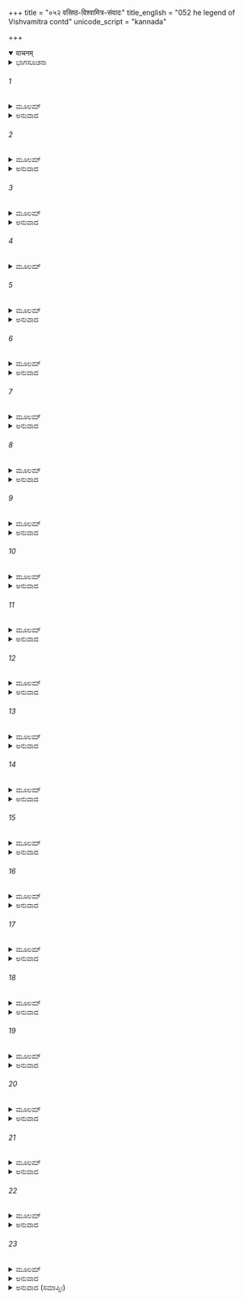 +++
title = "०५२ वसिष्ठ-विश्वामित्र-संवादः"
title_english = "052 he legend of Vishvamitra contd"
unicode_script = "kannada"

+++
<details open><summary>वाचनम्</summary>

<div class="audioEmbed"  caption="श्रीराम-हरिसीताराममूर्ति-घनपाठिभ्यां वचनम्" src="https://archive.org/download/Ramayana-recitation-Sriram-harisItArAmamUrti-Ghanapaati-v2/Kanda_1/Kanda_1_BK-052-_Vasista_Vishvamithrayoh_Samvadhaha_.mp3"></div>
</details>



<details><summary>ಭಾಗಸೂಚನಾ</summary>

ಮಹರ್ಷಿ ವಸಿಷ್ಠರಿಂದ ವಿಶ್ವಾಮಿತ್ರನ ಸತ್ಕಾರ. ಬೇಕಾದ ವಸ್ತುಗಳನ್ನು ಸೃಷ್ಟಿಗೊಳಿಸುವಂತೆ ಕಾಮಧೇನುವಿಗೆ ಆದೇಶ
</details>

###### 1


<details><summary>ಮೂಲಮ್</summary>

ಸ ದೃಷ್ಟ್ವಾ ಪರಮಪ್ರೀತೋ ವಿಶ್ವಾಮಿತ್ರೋ ಮಹಾಬಲಃ ।  
ಪ್ರಣತೋ ವಿನಯಾದ್ ವೀರೋ ವಸಿಷ್ಠಂ ಜಪತಾಂ ವರಮ್ ॥
</details>

<details><summary>ಅನುವಾದ</summary>

ಜಪ ಮಾಡುವವರಲ್ಲಿ ಶ್ರೇಷ್ಠರಾದ ವಸಿಷ್ಠರ ದರ್ಶನ ಪಡೆದು ಮಹಾಬಲಿ ವೀರ ವಿಶ್ವಾಮಿತ್ರನು ಬಹಳ ಸಂತೋಷದಿಂದ ಹಾಗೂ ವಿನಯದಿಂದ ಅವರ ಚರಣಗಳಲ್ಲಿ ನಮಸ್ಕರಿಸಿದನು.॥1॥
</details>

###### 2


<details><summary>ಮೂಲಮ್</summary>

ಸ್ವಾಗತಂ ತವ ಚೇತ್ಯುಕ್ತೋ ವಸಿಷ್ಠೇನ ಮಹಾತ್ಮನಾ ।  
ಆಸನಂ ಚಾಸ್ಯ ಭಗವಾನ್ ವಸಿಷ್ಠೋ ವ್ಯಾದಿದೇಶಹ ॥
</details>

<details><summary>ಅನುವಾದ</summary>

ಆಗ ಮಹಾತ್ಮ ವಸಿಷ್ಠರು ರಾಜನೇ! ನಿನಗೆ ಸ್ವಾಗತವಿರಲಿ. ಹೀಗೆ ಹೇಳಿ ಪೂಜ್ಯರಾದ ವಸಿಷ್ಠರು ರಾಜನಿಗೆ ಕುಳಿತುಕೊಳ್ಳಲು ಆಸನ ನೀಡಿದರು.॥2॥
</details>

###### 3


<details><summary>ಮೂಲಮ್</summary>

ಉಪವಿಷ್ಟಾಯಚ ತದಾ ವಿಶ್ವಾಮಿತ್ರಾಯ ಧೀಮತೇ ।  
ಯಥಾನ್ಯಾಯಂ ಮುನಿವರಃ ಫಲಮೂಲಮುಪಾಹರತ್ ॥
</details>

<details><summary>ಅನುವಾದ</summary>

ಧೀಮಂತ ವಿಶ್ವಾಮಿತ್ರನು ಆಸನದಲ್ಲಿ ವಿರಾಜಿಸಿದಾಗ ಮುನಿವರ ವಸಿಷ್ಠರು ಅವನಿಗೆ ವಿಧಿವತ್ತಾಗಿ ಫಲ-ಮೂಲಗಳ ಉಪಾಹಾರ ಅರ್ಪಿಸಿದರು.॥3॥
</details>

###### 4


<details><summary>ಮೂಲಮ್</summary>

ಪ್ರತಿಗೃಹ್ಯ ತು ತಾಂ ಪೂಜಾಂ ವಸಿಷ್ಠಾದ್ರಾಜಸತ್ತಮಃ ।  
ತಪೋಗ್ನಿಹೋತ್ರಶಿಷ್ಯೇಷು ಕುಶಲಂ ಪರ್ಯಪೃಚ್ಛತ ॥
</details>

###### 5


<details><summary>ಮೂಲಮ್</summary>

ವಿಶ್ವಾಮಿತ್ರೋ ಮಹಾತೇಜಾ ವನಸ್ಪತಿಗಣೇ ತದಾ ।  
ಸರ್ವತ್ರ ಕುಶಲಂ ಪ್ರಾಹ ವಸಿಷ್ಠೋರಾಜಸತ್ತಮಮ್ ॥
</details>

<details><summary>ಅನುವಾದ</summary>

ವಸಿಷ್ಠರಿಂದ ಆತಿಥ್ಯವನ್ನು ಸ್ವೀಕರಿಸಿ ರಾಜಶಿರೋಮಣಿ ಮಹಾತೇಜಸ್ವೀ ವಿಶ್ವಾಮಿತ್ರನು ಅವರ ತಪಸ್ಸು, ಅಗ್ನಿಹೋತ್ರ, ಶಿಷ್ಯವರ್ಗವನ್ನು ಮತ್ತು ಲತಾ-ವೃಕ್ಷಾದಿಗಳ ಕ್ಷೇಮ ಸಮಾಚಾರ ಕೇಳಿದನು ಮತ್ತೆ ವಸಿಷ್ಠರು ರಾಜನಲ್ಲಿ ಎಲ್ಲವೂ ಕುಶಲ ಮಂಗಲವಾಗಿರುವುದನ್ನು ತಿಳಿಸಿದರು.॥4-5॥
</details>

###### 6


<details><summary>ಮೂಲಮ್</summary>

ಸುಖೋಪವಿಷ್ಟಂ ರಾಜಾನಂ ವಿಶ್ವಾಮಿತ್ರಂ ಮಹಾತಪಾಃ ।  
ಪಪ್ರಚ್ಛ ಜಪತಾಂ ಶ್ರೇಷ್ಠೋ ವಸಿಷ್ಠೋ ಬ್ರಹ್ಮಣಃಸುತಃ ॥
</details>

<details><summary>ಅನುವಾದ</summary>

ಜಪ ಮಾಡುವವರಲ್ಲಿ ಶ್ರೇಷ್ಠ ಬ್ರಹ್ಮಕುಮಾರ ಮಹಾತಪಸ್ವೀ ವಸಿಷ್ಠರು ಸುಖವಾಗಿ ಕುಳಿತಿರುವ ರಾಜಾ ವಿಶ್ವಾಮಿತ್ರನಲ್ಲಿ ಈ ಪ್ರಕಾರ ಕೇಳಿದರು.॥6॥
</details>

###### 7


<details><summary>ಮೂಲಮ್</summary>

ಕಚ್ಚಿತ್ತೇ ಕುಶಲಂ ರಾಜನ್ ಕಚ್ಚಿದ್ಧರ್ಮೇಣ ರಂಜಯನ್ ।  
ಪ್ರಜಾಃ ಪಾಲಯಸೇ ರಾಜನ್ ರಾಜವೃತ್ತೇನ ಧಾರ್ಮಿಕ ॥
</details>

<details><summary>ಅನುವಾದ</summary>

ರಾಜನೇ! ನೀನು ಕುಶಲನಾಗಿರುವೆಯಲ್ಲ? ಧರ್ಮಾತ್ಮಾ ನರೇಶನೇ! ನೀನು ಧರ್ಮಪೂರ್ವಕ ಪ್ರಜೆಯನ್ನು ಸಂತೋಷ ಪಡಿಸುತ್ತಾ ರಾಜೋಚಿತ ರೀತಿ-ನೀತಿಯಿಂದ ಪ್ರಜೆಯನ್ನು ಪಾಲಿಸುತ್ತಿರುವೆಯಲ್ಲ.॥7॥
</details>

###### 8


<details><summary>ಮೂಲಮ್</summary>

ಕಚ್ಚಿತ್ತೇ ಸಂಭೃತಾ ಭೃತ್ಯಾಃ ಕಚ್ಚಿತ್ತಿಷ್ಠಂತಿ ಶಾಸನೇ ।  
ಕಚ್ಚಿತ್ತೇ ವಿಜಿತಾಃ ಸರ್ವೇ ರಿಪವೋ ರಿಪುಸೂದನ ॥
</details>

<details><summary>ಅನುವಾದ</summary>

ಶತ್ರುಸೂದನ! ನೀನು ನಿನ್ನ ಭೃತ್ಯರನ್ನು ಚೆನ್ನಾಗಿ ಪೋಷಿಸುತ್ತಿರುವೆಯಲ್ಲ? ಅವರು ನಿನ್ನ ಆಜ್ಞೆಗಧೀನರಾಗಿ ಇರುವರಲ್ಲ? ನೀನು ಸಮಸ್ತ ಶತ್ರುಗಳ ಮೇಲೆ ವಿಜಯಸಾಧಿಸಿರುವೆಯಲ್ಲ.॥8॥
</details>

###### 9


<details><summary>ಮೂಲಮ್</summary>

ಕಚ್ಚಿದ್ಬಲೇಷು ಕೋಶೇಷು ಮಿತ್ರೇಷು ಚ ಪರಂತಪ ।  
ಕುಶಲಂ ತೇ ನರವ್ಯಾಘ್ರ ಪುತ್ರ ಪೌತ್ರೆತಥಾನಘ ॥
</details>

<details><summary>ಅನುವಾದ</summary>

ಪರಂತಪ, ಪುರುಷ ಸಿಂಹ, ಪುಣ್ಯಾತ್ಮನಾದ ರಾಜನೇ! ನಿನ್ನ ಸೈನ್ಯ, ಕೋಶ, ಮಿತ್ರರು, ಪುತ್ರ-ಪೌತ್ರರು ಎಲ್ಲರೂ ಕುಶಲರುತಾನೆ.॥9॥
</details>

###### 10


<details><summary>ಮೂಲಮ್</summary>

ಸರ್ವತ್ರ ಕುಶಲಂ ರಾಜಾ ವಸಿಷ್ಠಂ ಪ್ರತ್ಯುದಾಹರತ್ ।  
ವಿಶ್ವಾಮಿತ್ರೋ ಮಹಾತೇಜಾ ವಸಿಷ್ಠಂ ವಿನಯಾನ್ವಿತಮ್ ॥
</details>

<details><summary>ಅನುವಾದ</summary>

ಆಗ ಮಹಾತೇಜಸ್ವಿ ರಾಜಾವಿಶ್ವಾಮಿತ್ರನು ವಿನಯಶೀಲ ವಸಿಷ್ಠರಲ್ಲಿ ಹೌದು, ಪೂಜ್ಯರೇ! ನಮ್ಮಲ್ಲಿ ಎಲ್ಲೆಡೆ ಕುಶಲವೇ ಇದೆ ಎಂದು ಉತ್ತರಿಸಿದನು.॥10॥
</details>

###### 11


<details><summary>ಮೂಲಮ್</summary>

ಕೃತ್ವಾ ತೌ ಸುಚಿರಂ ಕಾಲಂ ಧರ್ಮಿಷ್ಠೌ ತಾಃ ಕಥಾಸ್ತದಾ ।  
ಮುದಾ ಪರಮಯಾ ಯುಕ್ತೌ ಪ್ರೀಯೇತಾಂ ತೌ ಪರಸ್ಪರಮ್ ॥
</details>

<details><summary>ಅನುವಾದ</summary>

ಅನಂತರ ಆ ಇಬ್ಬರು ಧರ್ಮಾತ್ಮರು ಬಹಳ ಪ್ರಸನ್ನತೆಯಿಂದ ಬಹಳ ಹೊತ್ತು ಪರಸ್ಪರ ಮಾತುಕಥೆಯಾಡುತ್ತಾ ಇದ್ದರು. ಆಗ ಇಬ್ಬರಿಗೂ ಪರಸ್ಪರ, ಬಹಳ ಪ್ರೇಮವುಂಟಾಯಿತು.॥11॥
</details>

###### 12


<details><summary>ಮೂಲಮ್</summary>

ತತೋ ವಸಿಷ್ಠೋಭಗವಾನ್ ಕಥಾಂತೇ ರಘುನಂದನ ।  
ವಿಶ್ವಾಮಿತ್ರಮಿದಂ ವಾಕ್ಯಮುವಾಚ ಪ್ರಹಸನ್ನಿವ ॥
</details>

<details><summary>ಅನುವಾದ</summary>

ರಘುನಂದನ! ಮಾತುಕಥೆಯ ಬಳಿಕ ಭಗವಾನ್ ವಸಿಷ್ಠರು ವಿಶ್ವಾಮಿತ್ರನಲ್ಲಿ ನಗುತ್ತಾ ಇಂತೆಂದರು.॥12॥
</details>

###### 13


<details><summary>ಮೂಲಮ್</summary>

ಆತಿಥ್ಯಂ ಕರ್ತುಮಿಚ್ಛಾಮಿ ಬಲಸ್ಯಾಸ್ಯ ಮಹಾಬಲ ।  
ತವ ಚೈವಾಪ್ರಮೇಯಸ್ಯ ಯಥಾರ್ಹಂ ಸಂಪ್ರತೀಚ್ಛ ಮೇ ॥
</details>

<details><summary>ಅನುವಾದ</summary>

ಮಹಾಬಲಿ ರಾಜನೇ! ನಿನ್ನ ಪ್ರಭಾವ ಅಸೀಮವಾಗಿದೆ. ನಾನು ನಿನ್ನ ಮತ್ತು ಸೈನ್ಯದ ಯಥಾಯೋಗ್ಯ ಆತಿಥ್ಯ ಸತ್ಕಾರ ಮಾಡಲು ಬಯಸುತ್ತೇನೆ. ನೀನು ನನ್ನ ವಿನಂತಿಯನ್ನು ಸ್ವೀಕರಿಸು.॥13॥
</details>

###### 14


<details><summary>ಮೂಲಮ್</summary>

ಸತ್ಕ್ರಿಯಾಂ ಹಿ ಭವಾನೇತಾಂ ಪ್ರತೀಚ್ಛತು ಮಯಾಕೃತಾಮ್ ।  
ರಾಜಂಸ್ತ್ವಮತಿಥಿಶ್ರೇಷ್ಠಃ ಪೂಜನೀಯಃ ಪ್ರಯತ್ನತಃ ॥
</details>

<details><summary>ಅನುವಾದ</summary>

ರಾಜನೇ! ನೀನು ಅತಿಥಿಗಳಲ್ಲಿ ಶ್ರೇಷ್ಠನಾಗಿರುವೆ, ಅದಕ್ಕಾಗಿ ಪ್ರಯತ್ನಪೂರ್ವಕ ನಿನ್ನನ್ನು ಸತ್ಕರಿಸುವುದು ನನ್ನ ಕರ್ತವ್ಯವಾಗಿದೆ. ಆದ್ದರಿಂದ ನಾನು ಮಾಡುವ ಸತ್ಕಾರವನ್ನು ಸ್ವೀಕರಿಸಬೇಕ.॥14॥
</details>

###### 15


<details><summary>ಮೂಲಮ್</summary>

ಏವಮುಕ್ತೋ ವಸಿಷ್ಠೇನ ವಿಶ್ವಾಮಿತ್ರೋ ಮಹಾಮತಿಃ ।  
ಕೃತಮಿತ್ಯಬ್ರವೀದ್ರಾಜಾ ಪ್ರಿಯವಾಕ್ಯೇನ ಮೇ ತ್ವಯಾ ॥
</details>

<details><summary>ಅನುವಾದ</summary>

ವಸಿಷ್ಠರು ಹೀಗೆ ಹೇಳಿದಾಗ ಮಹಾ ಬುದ್ಧಿವಂತ ರಾಜಾ ವಿಶ್ವಾಮಿತ್ರನು ಹೇಳಿದನು - ಮುನಿಗಳೇ! ನಿಮ್ಮ ಸತ್ಕಾರಪೂರ್ಣ ವಚನಗಳಿಂದಲೇ ನನ್ನ ಎಲ್ಲ ಸತ್ಕಾರವಾದಂತಾಯಿತು.॥15॥
</details>

###### 16


<details><summary>ಮೂಲಮ್</summary>

ಫಲಮೂಲೇನ ಭಗವನ್ ವಿದ್ಯತೇ ಯತ್ತವಾಶ್ರಮೇ ।  
ಪಾದ್ಯೇನಾಚಮನೀಯೇನ ಭಗವದ್ದರ್ಶನೇನ ಚ ॥
</details>

<details><summary>ಅನುವಾದ</summary>

ಪೂಜ್ಯರೇ! ನಿಮ್ಮ ಆಶ್ರಮದಲ್ಲಿರುವ ಫಲ-ಮೂಲ, ಅರ್ಘ್ಯ-ಪಾದ್ಯ, ಆಚಮನೀಯ ಮೊದಲಾದ ವಸ್ತು ಗಳಿಂದ ನನ್ನ ಆದರ ಸತ್ಕಾರ ಚೆನ್ನಾಗಿ ನಡೆಯಿತು. ಎಲ್ಲಕ್ಕಿಂತ ಮಿಗಿಲಾಗಿ ನಿಮ್ಮ ದರ್ಶನವಾಯಿತು. ಇದರಿಂದಲೇ ನನ್ನ ಪೂಜೆ ಆಗಿ ಹೋಯಿತು.॥16॥
</details>

###### 17


<details><summary>ಮೂಲಮ್</summary>

ಸರ್ವಥಾ ಚ ಮಹಾಪ್ರಾಜ್ಞ ಪೂಜಾರ್ಹೇಣ ಸುಪೂಜಿತಃ ।  
ನಮಸ್ತೇಽಸ್ತು ಗಮಿಷ್ಯಾಮಿ ಮೈತ್ರೇಣೇಕ್ಷಸ್ವ ಚಕ್ಷುಷಾ ॥
</details>

<details><summary>ಅನುವಾದ</summary>

ಮಹಾಜ್ಞಾನಿಗಳಾದ ಮಹರ್ಷಿಗಳೇ! ನೀವು ಸರ್ವಥಾ ನನಗೆ ಪೂಜನೀಯರಾಗಿದ್ದೀರಿ. ಹೀಗಿದ್ದರೂ ನೀವು ನನ್ನನ್ನು ಪೂಜಿಸಿದ್ದೀರಿ. ನಿಮಗೆ ವಂದನೆಗಳು; ಈಗ ನಾನು ಇಲ್ಲಿಂದ ಹೊರಡುವೆನು. ನೀವು ಮೈತ್ರಿಯುಕ್ತ ದೃಷ್ಟಿಯಿಂದ ನನ್ನ ಕಡೆಗೆ ನೋಡಿರಿ.॥17॥
</details>

###### 18


<details><summary>ಮೂಲಮ್</summary>

ಏವಂ ಬ್ರುವಂತಂ ರಾಜಾನಂ ವಸಿಷ್ಠಃ ಪುನರೇವ ಹಿ ।  
ನ್ಯಮಂತ್ರಯತ ಧರ್ಮಾತ್ಮಾ ಪುನಃ ಪುನರುದಾರಧೀಃ ॥
</details>

<details><summary>ಅನುವಾದ</summary>

ಹೀಗೆ ಹೇಳುತ್ತಿರುವ ವಿಶ್ವಾಮಿತ್ರನಲ್ಲಿ-ಉದಾರ ಬುದ್ಧಿಯುಳ್ಳ ಧರ್ಮಾತ್ಮಾ ವಸಿಷ್ಠರು ತಮ್ಮ ಆಮಂತ್ರಣವನ್ನು ಸ್ವೀಕರಿಸುವಂತೆ ಪದೇ ಪದೇ ಒತ್ತಾಯಪಡಿಸಿದರು.॥18॥
</details>

###### 19


<details><summary>ಮೂಲಮ್</summary>

ಬಾಢಮಿತ್ಯೇವ ಗಾಧೇಯೋ ವಸಿಷ್ಠಂ ಪ್ರತ್ಯುವಾಚ ಹ ।  
ಯಥಾಪ್ರಿಯಂ ಭಗವತಸ್ತಥಾಸ್ತು ಮುನಿಪುಂಗವ ॥
</details>

<details><summary>ಅನುವಾದ</summary>

ಆಗ ಗಾಧಿನಂದನ ವಿಶ್ವಾಮಿತ್ರನು ‘ಬಹಳ ಒಳ್ಳೆಯದು ನಿಮ್ಮ ಆಜ್ಞೆಯು ನನಗೆ ಒಪ್ಪಿಗೆಯಾಯಿತು.’ ಎಂದು ಉತ್ತರಿಸಿದನು. ಮುನಿವರ್ಯರೇ! ನೀವು ನನಗೆ ಪೂಜ್ಯರಾಗಿರುವಿರಿ. ನಿಮಗೆ ಪ್ರಿಯವಾಗುವಂತೆಯೇ ಆಗಲಿ.॥19॥
</details>

###### 20


<details><summary>ಮೂಲಮ್</summary>

ಏವಮುಕ್ತಸ್ತಥಾ ತೇನ ವಸಿಷ್ಠೋ ಜಪತಾಂ ವರಃ ।  
ಆಜುಹಾವ ತತಃ ಪ್ರೀತಃ ಕಲ್ಮಾಷೀಂ ಧೂತಕಲ್ಮಷಾಮ್ ॥
</details>

<details><summary>ಅನುವಾದ</summary>

ರಾಜನು ಹೀಗೆ ಹೇಳಿದಾಗ ಜಪಮಾಡುವವರಲ್ಲಿ ಶ್ರೇಷ್ಠರಾದ ವಸಿಷ್ಠರು ಬಹಳ ಸಂತಸಗೊಂಡರು. ಅವರು ಪಾಪರಹಿತಳಾಗಿದ್ದ, ವಿಚಿತ್ರ ವರ್ಣದಿಂದ ಕೂಡಿದ್ದ ತಮ್ಮ ಹೋಮಧೇನುವಾದ (ಕಾಮಧೇನು) ಶಬಲೆಯನ್ನು ಆದರದಿಂದ ಕರೆದರು.॥20॥
</details>

###### 21


<details><summary>ಮೂಲಮ್</summary>

ಏಹ್ಯೇಹಿ ಶಬಲೇ ಕ್ಷಿಪ್ರಂ ಶೃಣು ಚಾಪಿ ವಚೋ ಮಮ ।  
ಸಬಲಸ್ಯಾಸ್ಯ ರಾಜರ್ಷೇಃ ಕರ್ತುಂ ವ್ಯವಸಿತೋಸ್ಮ್ಯಹಮ್ ।  
ಭೋಜನೇನ ಮಹಾರ್ಹೇಣ ಸತ್ಕಾರಂ ಸಂವಿಧತ್ಸ್ವಮೇ ॥
</details>

<details><summary>ಅನುವಾದ</summary>

ಶಬಲೇ! ಬೇಗ ಬಾ! ಓಡೋಡಿ ಬಾ! ನನ್ನ ಮಾತನ್ನು ಕೇಳು-ನಾನು ಸೈನ್ಯಸಹಿತ ಈ ರಾಜರ್ಷಿ ಮಹಾರಾಜನನ್ನು ಯೋಗ್ಯವಾದ ಉತ್ತಮ ಭೋಜನಾದಿಗಳಿಂದ ಸತ್ಕರಿಸಲು ನಿಶ್ಚಯಿಸಿರುವೆನು. ನೀನು ನನ್ನ ಮನೋರಥವನ್ನು ಸಫಲ ಗೊಳಿಸು.॥21॥
</details>

###### 22


<details><summary>ಮೂಲಮ್</summary>

ಯಸ್ಯ ಯಸ್ಯ ಯಥಾಕಾಮಂ ಷಡ್ರಸೇಷ್ವಭಿ ಪೂಜಿತಮ್ ।  
ತತ್ಸರ್ವಂ ಕಾಮಧುಕ್ ದಿವ್ಯೇ ಅಭಿವರ್ಷ ಕೃತೇ ಮಮ ॥
</details>

<details><summary>ಅನುವಾದ</summary>

ಷಡ್ರಸ ಭೋಜನದಲ್ಲಿ ಯಾರಿಗೆ ಯಾವುದು ಪ್ರಿಯವೋ, ಅವರಿಗೆ ಅದೆಲ್ಲವನ್ನು ಪ್ರಸ್ತುತಪಡಿಸು. ದಿವ್ಯ ಕಾಮಧೇನುವೇ! ಇಂದು ನಾನು ಹೇಳಿದಂತೆ ಈ ಅತಿಥಿಗಳಿಗೆ ಬೇಕಾದ ವಸ್ತುಗಳನ್ನು ಮಳೆಗರೆ.॥22॥
</details>

###### 23


<details><summary>ಮೂಲಮ್</summary>

ರಸೇನಾನ್ನೇನ ಪಾನೇನ ಲೇಹ್ಯಚೋಷ್ಯೇಣ ಸಂಯುತಮ್ ।  
ಅನ್ನಾನಾಂ ನಿಚಯಂ ಸರ್ವಂ ಸೃಜಸ್ವ ಶಬಲೇ ತ್ವರ ॥
</details>

<details><summary>ಅನುವಾದ</summary>

ಶಬಲೆ! ಸರಸ ಪದಾರ್ಥ, ಅನ್ನ, ಪಾನೀಯ, ಲೇಹ್ಯ, ಚೋಷ್ಯ ಇವುಗಳಿಂದ ಕೂಡಿದ ಬಗೆ ಬಗೆಯ ಆಹಾರಗಳ ರಾಶಿಯನ್ನೇ ಸಿದ್ಧಗೊಳಿಸು. ಎಲ್ಲ ಆವಶ್ಯಕ ವಸ್ತುಗಳನ್ನು ಬೇಗನೇ ಸೃಷ್ಟಿಮಾಡು, ವಿಲಂಬಿಸಬೇಡ.॥23॥
</details>

<details><summary>ಅನುವಾದ (ಸಮಾಪ್ತಿಃ)</summary>

ವಾಲ್ಮೀಕಿ ವಿರಚಿತ ಆರ್ಷ ರಾಮಾಯಣ ಆದಿಕಾವ್ಯದ ಬಾಲಕಾಂಡದಲ್ಲಿ ಐವತ್ತೆರಡನೆಯ ಸರ್ಗ ಪೂರ್ಣವಾಯಿತು.॥52॥
</details>
